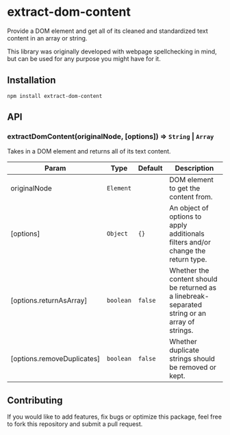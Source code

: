 # extract-dom-content

Provide a DOM element and get all of its cleaned and standardized text content in an array or string.

This library was originally developed with webpage spellchecking in mind, but can be used for any purpose you might have for it.

## Installation

```
npm install extract-dom-content
```

## API

<a name="extractDomContent"></a>

### extractDomContent(originalNode, [options]) ⇒ <code>String</code> \| <code>Array</code>
Takes in a DOM element and returns all of its text content.

| Param | Type | Default | Description |
| --- | --- | --- | --- |
| originalNode | <code>Element</code> |  | DOM element to get the content from. |
| [options] | <code>Object</code> | <code>{}</code> | An object of options to apply additionals filters and/or change the return type. |
| [options.returnAsArray] | <code>boolean</code> | <code>false</code> | Whether the content should be returned as a linebreak-separated string or an array of strings. |
| [options.removeDuplicates] | <code>boolean</code> | <code>false</code> | Whether duplicate strings should be removed or kept. |

## Contributing

If you would like to add features, fix bugs or optimize this package, feel free to fork this repository and submit a pull request.
